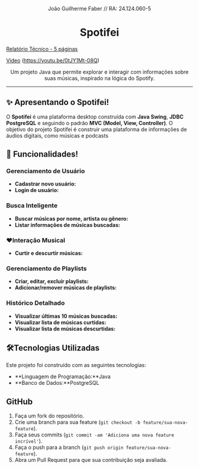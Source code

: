 <p align="center">
  João Guilherme Faber // RA: 24.124.060-5
</p>

<h1 align="center">Spotifei</h1>

[Relatório Técnico - 5 páginas](/docs/Relatorio_Spotifei.pdf)
<p></p>

[Video](/docs/video.pdf) (https://youtu.be/0tJY1Mt-08Q)


<p align="center">
  Um projeto Java que permite explorar e interagir com informações sobre suas músicas, inspirado na lógica do Spotify.
</p>

---

## ✨ Apresentando o Spotifei!

O **Spotifei** é uma plataforma desktop construída com **Java Swing**, **JDBC PostgreSQL** e seguindo o padrão **MVC (Model, View, Controller)**. O objetivo do projeto Spotifei é construir uma plataforma de
informações de áudios digitais, como músicas e podcasts


## 🚀 Funcionalidades!


### Gerenciamento de Usuário

* **Cadastrar novo usuário:**
* **Login de usuário:** 

### Busca Inteligente

* **Buscar músicas por nome, artista ou gênero:**
* **Listar informações de músicas buscadas:** 

### ❤Interação Musical

* **Curtir e descurtir músicas:** 

### Gerenciamento de Playlists

* **Criar, editar, excluir playlists:** 
* **Adicionar/remover músicas de playlists:** 

### Histórico Detalhado

* **Visualizar últimas 10 músicas buscadas:** 
* **Visualizar lista de músicas curtidas:**
* **Visualizar lista de músicas descurtidas:** 

## 🛠Tecnologias Utilizadas

Este projeto foi construído com as seguintes tecnologias:

* **Linguagem de Programação:**Java
* **Banco de Dados:**PostgreSQL


## GitHub

1.  Faça um fork do repositório.
2.  Crie uma branch para sua feature (`git checkout -b feature/sua-nova-feature`).
3.  Faça seus commits (`git commit -am 'Adiciona uma nova feature incrível'`).
4.  Faça o push para a branch (`git push origin feature/sua-nova-feature`).
5.  Abra um Pull Request para que sua contribuição seja avaliada.

